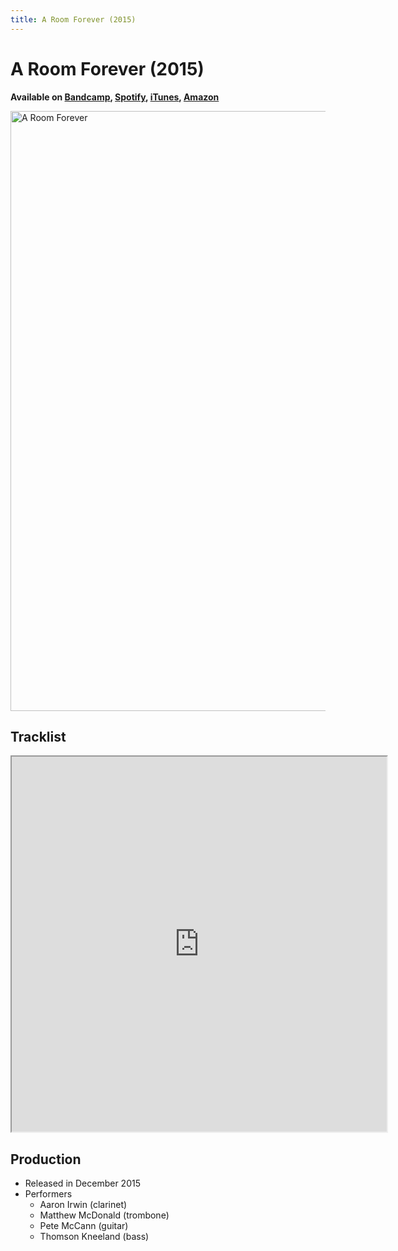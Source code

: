 ```yaml
---
title: A Room Forever (2015)
---
```

# A Room Forever (2015)

**Available on [Bandcamp](https://aaronirwin.bandcamp.com/album/a-room-forever), [Spotify](https://open.spotify.com/album/1IB9bX3CzHBj4fDobhlaiI), [iTunes](https://itunes.apple.com/us/album/a-room-forever/1048715212), [Amazon](https://www.amazon.com/Room-Forever-Aaron-Irwin-Quartet/dp/B016MMZGEO/)**

<img
  alt="A Room Forever"
  width="960"
  height="960"
  src="https://f4.bcbits.com/img/a0176484273_10.jpg"
  />

## Tracklist

<iframe
  width="600"
  height="600"
  src="https://bandcamp.com/EmbeddedPlayer/album=3438440579/size=large/bgcol=f5f5f5/linkcol=000000/artwork=none/transparent=true/">
  1. A Room Forever 03:34
  2. In The Dry 05:25
  3. The Salvation of Me 04:39
  4. The Way It Has To Be 05:53
  5. Trilobites 04:48
  6. The First Day of Winter 05:19
  7. The Honored Dead 05:44
  8. Fox Hunters 04:08
  9. The Scrapper 06:11
  10. Hollow 06:01
  11. Time And Again 03:39
  12. The Mark 04:38
</iframe>

## Production

- Released in December 2015
- Performers
  - Aaron Irwin (clarinet)
  - Matthew McDonald (trombone)
  - Pete McCann (guitar)
  - Thomson Kneeland (bass)
